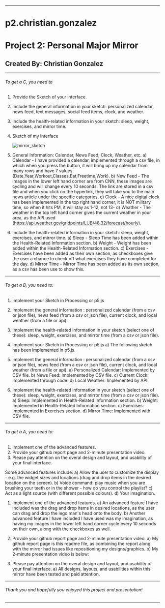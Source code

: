 --------------------------------------------------------------------------------------------------------------------------------------------------------------------

# p2.christian.gonzalez
# Project 2: Personal Major Mirror
## Created By: Christian Gonzalez

--------------------------------------------------------------------------------------------------------------------------------------------------------------------

###### To get a C, you need to
  1. Provide the Sketch of your interface.
  2. Include the general information in your sketch: personalized calendar, news feed, text messages, social feed items, clock, and weather.
  3. Include the health-related information in your sketch: sleep, weight, exercises, and mirror time.
  
  1. Sketch of my interface</p> 
![mirror_sketch](https://user-images.githubusercontent.com/83322401/201550841-ec716455-507b-4eb7-ad5e-e81a783f7975.png)
 
  2. General Information: Calendar, News Feed, Clock, Weather, etc.
    a) Calendar - I have provided a calendar, implemented through a csv file, in which when you press the button, it will bring up my calendar from many rows and have        7 values (Date,Year,Workout,Classes,Eat,Freetime,Work).
    b) New Feed - The images in the lower left hand corner are from CNN, these images are cycling and will change every 10 seconds. The link are stored in a csv file          and when you click on the hyperlink, they will take you to the main news article under the specific categories.
    c) Clock - A nice digital clock has been implemented in the top right hand corner, it is NOT military time, so when it hits PM, it will stay as 1-12, not 13-
    d) Weather - The weather in the top left hand corner gives the current weather in your area, as the API used                                                              (https://api.weather.gov/gridpoints/LUB/48,32/forecast/hourly).
  
  3. Include the health-related information in your sketch: sleep, weight, exercises, and mirror time.
    a) Sleep - Sleep Time has been added within the Health-Related Information section.
    b) Weight - Weight has been added within the Health-Related Information section.
    c) Exercises - Exercises have been added as their own section, as checkboxes give the user a chance to check off what exercises they have completed for the day.
    d) Mirror Time - Mirror Time has been added as its own section, as a csv has been use to show this.
 
--------------------------------------------------------------------------------------------------------------------------------------------------------------------

###### To get a B, you need to:
  1. Implement your Sketch in Processing or p5.js
  2. Implement the general information : personalized calendar (from a csv or json file), news feed (from a csv or json file), current clock, and local weather (from a      file or api).
  3. Implement the health-related information in your sketch (select one of these): sleep, weight, exercises, and mirror time (from a csv or json file). 
  
  1. Implement your Sketch in Processing or p5.js
    a) The following sketch has been implemented in p5.js.

  2. Implement the general information : personalized calendar (from a csv or json file), news feed (from a csv or json file), current clock, and local weather (from a      file or api).
    a) Personalized Calendar: Implemented by CSV file.
    b) News Feed: Implemented by CSV file.
    c) Current Clock: Implemented through code.
    d) Local Weather: Implemented by API.
 
  3. Implement the health-related information in your sketch (select one of these): sleep, weight, exercises, and mirror time (from a csv or json file).
    a) Sleep: Implemented in Health-Related Information section.
    b) Weight: Implemented in Health-Related Information section.
    c) Exercises: Implemented in Exercises section.
    d) Mirror Time: Implemented with CSV file.

--------------------------------------------------------------------------------------------------------------------------------------------------------------------

###### To get a A, you need to:
  1. Implement one of the advanced features.
  2. Provide your github report page and 2-minute presentation video.
  3. Please pay attention on the overal design and layout, and usability of your final interface.

  Some advanced features include:
    a) Allow the user to customize the display - e.g. the widget sizes and locations (drag and drop items in the desired location on the screen).
    b) Voice command: play music when you are brushing your teeth or in the shower - how do you control the playlist?
    c) Act as a light source (with different possible colours).
    d) Your imagination.

  1. Implement one of the advanced features.
    a) An advanced feature I have included was the drag and drop items in desired locations, as the user can drag and drop the lego man's head onto the body.
    b) Another advanced feature I have included I have used was my imagination, as having my images in the lower left hand corner cycle every 10 seconds on their own,     along with the checkboxes as well.
    
  2. Provide your github report page and 2-minute presentation video.
    a) My github report page is this readme file, as combining the report along with the mirror had issues like repositioning my designs/graphics.
    b) My 2-minute presentation video is below:

  
  3. Please pay attention on the overal design and layout, and usability of your final interface.
    a) All designs, layouts, and usabilities within this mirror have been tested and paid attention.

--------------------------------------------------------------------------------------------------------------------------------------------------------------------
###### Thank you and hopefully you enjoyed this project and presentation!
--------------------------------------------------------------------------------------------------------------------------------------------------------------------
